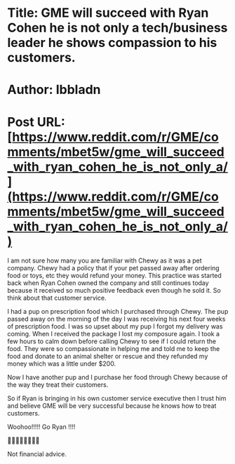 # Title: GME will succeed with Ryan Cohen he is not only a tech/business leader he shows compassion to his customers.
# Author: Ibbladn
# Post URL: [https://www.reddit.com/r/GME/comments/mbet5w/gme_will_succeed_with_ryan_cohen_he_is_not_only_a/](https://www.reddit.com/r/GME/comments/mbet5w/gme_will_succeed_with_ryan_cohen_he_is_not_only_a/)


I am not sure how many you are familiar with Chewy as it was a pet company.   Chewy had a policy that if your pet passed away after ordering food or toys, etc they would refund your money.  This practice was started back when Ryan Cohen owned the company and still continues today because it received so much positive feedback even though he sold it.  So think about that customer service. 

I had a pup on prescription food which I purchased through Chewy. The pup passed away on the morning of the day I was receiving his next four weeks of prescription food.  I was so upset about my pup I forgot my delivery was coming.  When I received the package I lost my composure again.  I took a few hours to calm down before calling Chewy to see if I could return the food.  They were so compassionate in helping me and told me to keep the food and donate to an animal shelter or rescue and they refunded my money which was a little under $200.  

Now I have another pup and I purchase her food through Chewy because of the way they treat their customers.   

So if Ryan is bringing in his own customer service executive then I trust him and believe GME will be very successful because he knows how to treat customers.   

Woohoo!!!!! Go Ryan !!!!

🍌🍌🍌🍌🍌🍌🍌🚀

Not financial advice.